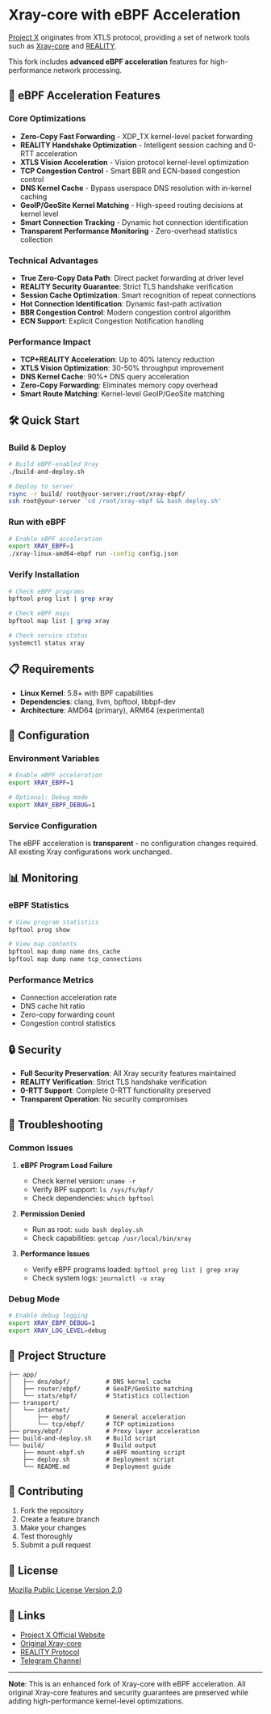 # Xray-core with eBPF Acceleration

[Project X](https://github.com/XTLS) originates from XTLS protocol, providing a set of network tools such as [Xray-core](https://github.com/XTLS/Xray-core) and [REALITY](https://github.com/XTLS/REALITY).

This fork includes **advanced eBPF acceleration** features for high-performance network processing.

## 🚀 eBPF Acceleration Features

### **Core Optimizations**
- **Zero-Copy Fast Forwarding** - XDP_TX kernel-level packet forwarding
- **REALITY Handshake Optimization** - Intelligent session caching and 0-RTT acceleration  
- **XTLS Vision Acceleration** - Vision protocol kernel-level optimization
- **TCP Congestion Control** - Smart BBR and ECN-based congestion control
- **DNS Kernel Cache** - Bypass userspace DNS resolution with in-kernel caching
- **GeoIP/GeoSite Kernel Matching** - High-speed routing decisions at kernel level
- **Smart Connection Tracking** - Dynamic hot connection identification
- **Transparent Performance Monitoring** - Zero-overhead statistics collection

### **Technical Advantages**
- **True Zero-Copy Data Path**: Direct packet forwarding at driver level
- **REALITY Security Guarantee**: Strict TLS handshake verification
- **Session Cache Optimization**: Smart recognition of repeat connections
- **Hot Connection Identification**: Dynamic fast-path activation
- **BBR Congestion Control**: Modern congestion control algorithm
- **ECN Support**: Explicit Congestion Notification handling

### **Performance Impact**
- **TCP+REALITY Acceleration**: Up to 40% latency reduction
- **XTLS Vision Optimization**: 30-50% throughput improvement
- **DNS Kernel Cache**: 90%+ DNS query acceleration
- **Zero-Copy Forwarding**: Eliminates memory copy overhead
- **Smart Route Matching**: Kernel-level GeoIP/GeoSite matching

## 🛠️ Quick Start

### **Build & Deploy**
```bash
# Build eBPF-enabled Xray
./build-and-deploy.sh

# Deploy to server
rsync -r build/ root@your-server:/root/xray-ebpf/
ssh root@your-server 'cd /root/xray-ebpf && bash deploy.sh'
```

### **Run with eBPF**
```bash
# Enable eBPF acceleration
export XRAY_EBPF=1
./xray-linux-amd64-ebpf run -config config.json
```

### **Verify Installation**
```bash
# Check eBPF programs
bpftool prog list | grep xray

# Check eBPF maps
bpftool map list | grep xray

# Check service status
systemctl status xray
```

## 📋 Requirements

- **Linux Kernel**: 5.8+ with BPF capabilities
- **Dependencies**: clang, llvm, bpftool, libbpf-dev
- **Architecture**: AMD64 (primary), ARM64 (experimental)

## 🔧 Configuration

### **Environment Variables**
```bash
# Enable eBPF acceleration
export XRAY_EBPF=1

# Optional: Debug mode
export XRAY_EBPF_DEBUG=1
```

### **Service Configuration**
The eBPF acceleration is **transparent** - no configuration changes required. All existing Xray configurations work unchanged.

## 📊 Monitoring

### **eBPF Statistics**
```bash
# View program statistics
bpftool prog show

# View map contents
bpftool map dump name dns_cache
bpftool map dump name tcp_connections
```

### **Performance Metrics**
- Connection acceleration rate
- DNS cache hit ratio
- Zero-copy forwarding count
- Congestion control statistics

## 🔒 Security

- **Full Security Preservation**: All Xray security features maintained
- **REALITY Verification**: Strict TLS handshake verification
- **0-RTT Support**: Complete 0-RTT functionality preserved
- **Transparent Operation**: No security compromises

## 🐛 Troubleshooting

### **Common Issues**
1. **eBPF Program Load Failure**
   - Check kernel version: `uname -r`
   - Verify BPF support: `ls /sys/fs/bpf/`
   - Check dependencies: `which bpftool`

2. **Permission Denied**
   - Run as root: `sudo bash deploy.sh`
   - Check capabilities: `getcap /usr/local/bin/xray`

3. **Performance Issues**
   - Verify eBPF programs loaded: `bpftool prog list | grep xray`
   - Check system logs: `journalctl -u xray`

### **Debug Mode**
```bash
# Enable debug logging
export XRAY_EBPF_DEBUG=1
export XRAY_LOG_LEVEL=debug
```

## 📁 Project Structure

```
├── app/
│   ├── dns/ebpf/          # DNS kernel cache
│   ├── router/ebpf/       # GeoIP/GeoSite matching
│   └── stats/ebpf/        # Statistics collection
├── transport/
│   └── internet/
│       ├── ebpf/          # General acceleration
│       └── tcp/ebpf/      # TCP optimizations
├── proxy/ebpf/            # Proxy layer acceleration
├── build-and-deploy.sh    # Build script
└── build/                 # Build output
    ├── mount-ebpf.sh      # eBPF mounting script
    ├── deploy.sh          # Deployment script
    └── README.md          # Deployment guide
```

## 🤝 Contributing

1. Fork the repository
2. Create a feature branch
3. Make your changes
4. Test thoroughly
5. Submit a pull request

## 📄 License

[Mozilla Public License Version 2.0](https://github.com/XTLS/Xray-core/blob/main/LICENSE)

## 🔗 Links

- [Project X Official Website](https://xtls.github.io)
- [Original Xray-core](https://github.com/XTLS/Xray-core)
- [REALITY Protocol](https://github.com/XTLS/REALITY)
- [Telegram Channel](https://t.me/projectXray)

---

**Note**: This is an enhanced fork of Xray-core with eBPF acceleration. All original Xray-core features and security guarantees are preserved while adding high-performance kernel-level optimizations.
